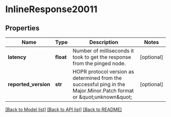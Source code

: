 # InlineResponse20011

## Properties
Name | Type | Description | Notes
------------ | ------------- | ------------- | -------------
**latency** | **float** | Number of milliseconds it took to get the response from the pinged node. | [optional] 
**reported_version** | **str** | HOPR protocol version as determined from the successful ping in the Major.Minor.Patch format or \&quot;unknown\&quot; | [optional] 

[[Back to Model list]](../README.md#documentation-for-models) [[Back to API list]](../README.md#documentation-for-api-endpoints) [[Back to README]](../README.md)

